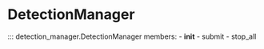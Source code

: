 # DetectionManager

::: detection_manager.DetectionManager
    members:
        - __init__
        - submit
        - stop_all
